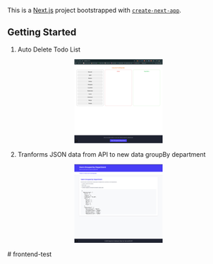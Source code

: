 This is a [Next.js](https://nextjs.org) project bootstrapped with [`create-next-app`](https://github.com/vercel/next.js/tree/canary/packages/create-next-app).

## Getting Started

1. Auto Delete Todo List

<p align="center">
  
  <img src="assets/images/1.png" width="200" />
</p>


2. Tranforms JSON data from API to new data groupBy department

<p align="center">
  
  <img src="assets/images/2.png" width="200" />
</p>
# frontend-test
